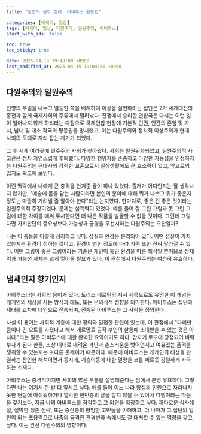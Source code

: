 ```yaml
---
title: "잠깐의 생각 정리: 아비투스 활용법"

categories: [에세이, 일상]
tags: [에세이, 일상, 다원주의, 일원주의, 아비투스]
start_with_ads: false

toc: true
toc_sticky: true

date: 2025-04-13 19:49:00 +0900
last_modified_at: 2025-04-15 19:04:00 +0900
---
```


## **다원주의와 일원주의**

진영의 우열을 나누고 열등한 쪽을 배제하여 이상을 실현하려는 집단은 2차 세계대전의 종전과 함께 국제사회의 주류에서 밀려났다. 전쟁에서 승리한 연합국은 다시는 이런 일이 일어나지 않게 하리라는 다짐으로 국제연합 헌장에 기본적 인권, 인간의 존엄 및 가치, 남녀 및 대소 각국의 평등권을 명시했고, 이는 다원주의와 정치적 이상주의가 현대 사회의 토대로 자리 잡는 계기가 되었다.

그 후 세계 여러곳에 민주주의 사회가 찾아왔다. 사회는 탈권위화되었고, 일원주의적 사고관은 점차 자연스럽게 후퇴했다. 다양한 행위자를 존중하고 다양한 가능성을 인정하자는 다원주의는 근대사의 강력한 교훈으로서 일상생활에도 큰 호소력이 있고, 앞으로의 입지도 확고해 보인다.

이런 맥락에서 나에게 큰 충격을 안겨준 글이 하나 있었다. 출저가 어디인지는 잘 생각나지 않지만, "예술에 몸을 담는 사람이라면 본인의 분야에 대해 뭐가 나쁘고 뭐가 좋은지 정도는 마땅히 가려낼 줄 알아야 한다"라는 논지였다. 한마디로, 좋은 건 좋은 것이라는 일원주의적 주장이었다. 문제는 설득력이 있었다. 예를 들어 잘 그린 그림과 못 그린 그림에 대한 차이를 애써 무시한다면 더 나은 작품을 발굴할 수 없을 것이다. 그런데 그렇다면 가치판단의 중요성보다 가능성과 균형을 우선시하는 다원주의는 오판일까?

나는 이 충돌을 이렇게 정리하고 싶다. 성질과 환경은 분리되어 있다. 어떤 성질이 가치있는지는 환경이 정하는 것이고, 환경이 변한 정도에 따라 기준 또한 전혀 달라질 수 있다. 어떤 그림이 좋은 그림이라는 기준은 개인이 놓인 환경을 따른 해석일 뿐이므로 잠재력과 가능성 자체는 넓게 열어둘 필요가 있다. 이 관점에서 다원주의는 여전히 유효하다.

## **냄새인지 향기인지**

아비투스라는 사회학 용어가 있다. 도리스 메르틴의 저서 제목으로도 유명한 이 개념은 개개인의 세상을 사는 방식과 태도, 또는 무의식적 성향을 의미한다. 아비투스는 집단과 세대를 교차해 타인으로 전승되며, 전승된 아비투스는 그 사람을 정의한다.

사실 이 용어는 사회적 계층에 대한 정의와 밀접한 관련이 있는데, 이 관점에서 "다리만큼이나 긴 요트를 가졌다고 해서 게르망트 공작 부인의 살롱에 초대받을 수 있는 것은 아니다."라는 말은 아비투스에 대한 완벽한 요약이기도 하다. 갑자기 로또에 당첨되어 벼락부자가 된다 한들, 조상 대대로 내려온 가난과 촌스러움을 벗어던지고 여유있는 품격을 쟁취할 수 있는지는 또다른 문제이기 때문이다. 때문에 아비투스는 개개인의 태생을 판결하는 잔인한 해석이면서 동시에, 계층이동에 대한 열망을 코를 찌르듯 강렬하게 자극하는 소재다.

아비투스는 충격적이지만 사회의 많은 부분을 설명해준다는 점에서 분명 유효하다. 그렇다면 나는 여기서 한 발 더 앞서고 싶다. 예를 들어 어느 나라 왕실의 인원으로 자라나지 못한 현실에 아쉬워하거나 열악한 빈민층의 삶을 살지 않을 수 있어서 다행이라는 마음을 갖기보다, 지금 나의 아비투스를 점검하고 그 외연을 확장하고 싶다. 까다로운 식사예절, 절박한 생존 전략, 또는 중산층의 평범한 고민들을 이해하고, 더 나아가 그 집단의 일원이 되는 포용력으로 나중의 급격한 환경변화 속에서도 잘 대처할 수 있는 역량을 갖고 싶다. 이는 앞선 다원주의의 영향이다.